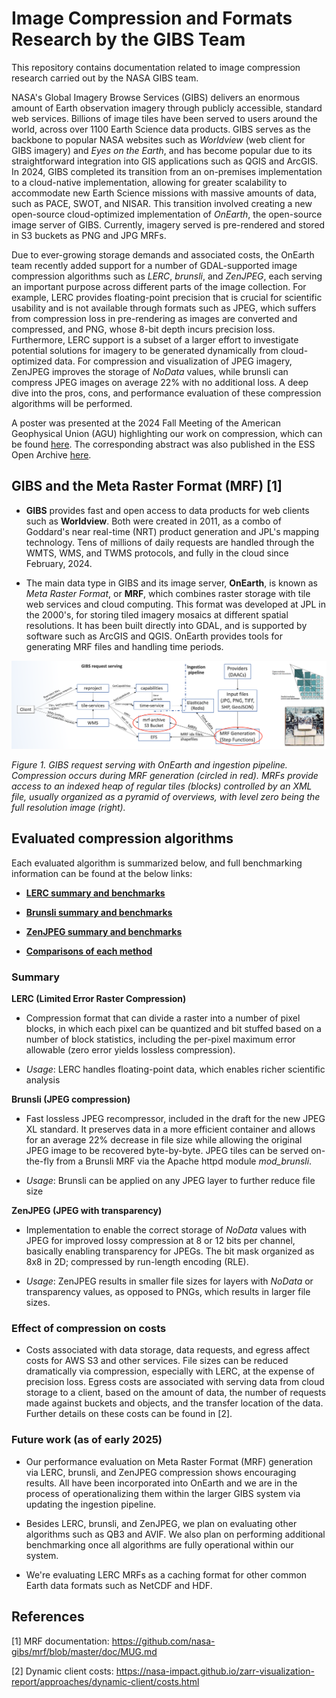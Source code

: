 # Image Compression and Formats Research by the GIBS Team

This repository contains documentation related to image compression research carried out by the NASA GIBS team. 

NASA's Global Imagery Browse Services (GIBS) delivers an enormous amount
of Earth observation imagery through publicly accessible, standard web
services. Billions of image tiles have been served to users around the
world, across over 1100 Earth Science data products. GIBS serves as the
backbone to popular NASA websites such as *Worldview* (web client for
GIBS imagery) and *Eyes on the Earth*, and has become popular due to its
straightforward integration into GIS applications such as QGIS and
ArcGIS. In 2024, GIBS completed its transition from an
on-premises implementation to a cloud-native implementation, allowing
for greater scalability to accommodate new Earth Science missions with
massive amounts of data, such as PACE, SWOT, and NISAR. This transition
involved creating a new open-source cloud-optimized implementation of
*OnEarth*, the open-source image server of GIBS. Currently, imagery
served is pre-rendered and stored in S3 buckets as PNG and JPG MRFs.

Due to ever-growing storage demands and associated costs, the OnEarth
team recently added support for a number of GDAL-supported image
compression algorithms such as *LERC*, *brunsli*, and *ZenJPEG*, each
serving an important purpose across different parts of the image
collection. For example, LERC provides floating-point precision that is
crucial for scientific usability and is not available through formats
such as JPEG, which suffers from compression loss in pre-rendering as
images are converted and compressed, and PNG, whose 8-bit depth incurs
precision loss. Furthermore, LERC support is a subset of a larger effort
to investigate potential solutions for imagery to be generated
dynamically from cloud-optimized data. For compression and visualization
of JPEG imagery, ZenJPEG improves the storage of *NoData* values, while
brunsli can compress JPEG images on average 22% with no additional loss.
A deep dive into the pros, cons, and performance evaluation of these
compression algorithms will be performed.

A poster was presented at the 2024 Fall Meeting of the American Geophysical Union (AGU) highlighting our work on compression,
which can be found
[here](./docs/figures/agu-2024-v0.0.3.pdf). The corresponding abstract was also published in the ESS Open Archive [here]([https://link-url-here.org](https://essopenarchive.org/users/883835/articles/1262336-storage-optimization-for-nasa-s-massive-archive-of-earth-imagery-and-visualized-data-nasa-s-global-imagery-browse-services?mode=edit)).

## **GIBS and the Meta Raster Format (MRF) \[1\]**

-   **GIBS** provides fast and open access to data products for web
    clients such as **Worldview**. Both were created in 2011, as a combo
    of Goddard's near real-time (NRT) product generation and JPL's
    mapping technology. Tens of millions of daily requests are handled
    through the WMTS, WMS, and TWMS protocols, and fully in the cloud
    since February, 2024.

-   The main data type in GIBS and its image server, **OnEarth**, is
    known as *Meta Raster Format*, or **MRF**, which combines raster
    storage with tile web services and cloud computing. This format was
    developed at JPL in the 2000's, for storing tiled imagery mosaics at
    different spatial resolutions. It has been built directly into GDAL,
    and is supported by software such as ArcGIS and QGIS. OnEarth
    provides tools for generating MRF files and handling time periods.

![](./docs/figures/intro/media/image1.png)

*_Figure 1_. GIBS request serving with OnEarth and ingestion
pipeline. Compression occurs during MRF generation (circled in red).
MRFs provide access to an indexed heap of regular tiles (blocks)
controlled by an XML file, usually organized as a pyramid of overviews,
with level zero being the full resolution image (right).*

## **Evaluated compression algorithms**

Each evaluated algorithm is summarized below, and full benchmarking
information can be found at the below links:

-   [**LERC summary and
    benchmarks**](./docs/LERC.md)

-   [**Brunsli summary and
    benchmarks**](./docs/Brunsli.md)

-   [**ZenJPEG summary and
    benchmarks**](./docs/ZenJPEG.md)

-   [**Comparisons of each
    method**](./docs/Comparisons+of+each+method.md)

### Summary

**LERC (Limited Error Raster Compression)**

-   Compression format that can divide a raster into a number of pixel
    blocks, in which each pixel can be quantized and bit stuffed based
    on a number of block statistics, including the per-pixel maximum
    error allowable (zero error yields lossless compression).

-   _Usage_: LERC handles floating-point data, which enables
    richer scientific analysis

**Brunsli (JPEG compression)**

-   Fast lossless JPEG recompressor, included in the draft for the new
    JPEG XL standard. It preserves data in a more efficient container
    and allows for an average 22% decrease in file size while allowing
    the original JPEG image to be recovered byte-by-byte. JPEG tiles can
    be served on-the-fly from a Brunsli MRF via the Apache httpd module
    *mod_brunsli*.

-   _Usage_: Brunsli can be applied on any JPEG layer to
    further reduce file size

**ZenJPEG (JPEG with transparency)**

-   Implementation to enable the correct storage of *NoData* values with
    JPEG for improved lossy compression at 8 or 12 bits per channel,
    basically enabling transparency for JPEGs. The bit mask organized as
    8x8 in 2D; compressed by run-length encoding (RLE).

-   _Usage_: ZenJPEG results in smaller file sizes for
    layers with *NoData* or transparency values, as opposed to PNGs,
    which results in larger file sizes.

### **Effect of compression on costs**

-   Costs associated with data storage, data requests, and
    egress affect costs for AWS S3 and other services. File
    sizes can be reduced dramatically via compression, especially with
    LERC, at the expense of precision loss. Egress costs are associated
    with serving data from cloud storage to a client, based on the
    amount of data, the number of requests made against buckets and
    objects, and the transfer location of the data. Further details on these costs can be found in \[2\].

### **Future work (as of early 2025)**

-   Our performance evaluation on Meta Raster Format (MRF) generation
    via LERC, brunsli, and ZenJPEG compression shows encouraging
    results. All have been incorporated into OnEarth and we are in the
    process of operationalizing them within the larger GIBS system via
    updating the ingestion pipeline.

-   Besides LERC, brunsli, and ZenJPEG, we plan on evaluating other
    algorithms such as QB3 and AVIF. We also plan on performing
    additional benchmarking once all algorithms are fully operational
    within our system.

-   We're evaluating LERC MRFs as a caching format for other common
    Earth data formats such as NetCDF and HDF.

## **References**

\[1\] MRF documentation:
<https://github.com/nasa-gibs/mrf/blob/master/doc/MUG.md>

\[2\] Dynamic client costs:
<https://nasa-impact.github.io/zarr-visualization-report/approaches/dynamic-client/costs.html>
